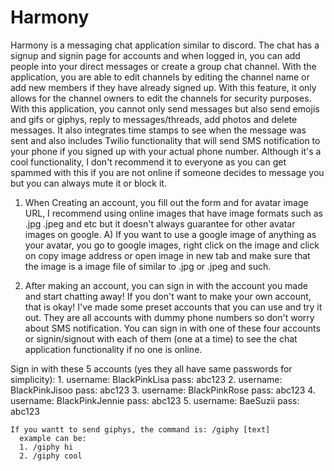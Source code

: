 # Harmony

Harmony is a messaging chat application similar to discord. The chat has a signup and signin page for accounts and when logged in, you can add people into your direct messages or create a group chat channel. With the application, you are able to edit channels by editing the channel name or add new members if they have already signed up. With this feature, it only allows for the channel owners to edit the channels for security purposes. With this application, you cannot only send messages but also send emojis and gifs or giphys, reply to messages/threads, add photos and delete messages. It also integrates time stamps to see when the message was sent and also includes Twilio functionality that will send SMS notification to your phone if you signed up with your actual phone number. Although it's a cool functionality, I don't recommend it to everyone as you can get spammed with this if you are not online if someone decides to message you but you can always mute it or block it. 

1. When Creating an account, you fill out the form and for avatar image URL, I recommend using online images that have image formats such as .jpg .jpeg and etc but it doesn't always guarantee for other avatar images on google. 
    A) If you want to use a google image of anything as your avatar, you go to google images, right click on the image and click on copy image address or             open image in new tab and make sure that the image is a image file of similar to .jpg or .jpeg and such. 
    
2. After making an account, you can sign in with the account you made and start chatting away! If you don't want to make your own account, that is okay!  I've made some preset accounts that you can use and try it out. They are all accounts with dummy phone numbers so don't worry about SMS notification. You can sign in with one of these four accounts or signin/signout with each of them (one at a time) to see the chat application functionality if no one is online.

  Sign in with these 5 accounts (yes they all have same passwords for simplicity):
    1. username: BlackPinkLisa   pass: abc123
    2. username: BlackPinkJisoo  pass: abc123
    3. username: BlackPinkRose   pass: abc123
    4. username: BlackPinkJennie pass: abc123
    5. username: BaeSuzii        pass: abc123
    
    If you wantt to send giphys, the command is: /giphy [text]
      example can be:
      1. /giphy hi 
      2. /giphy cool           
